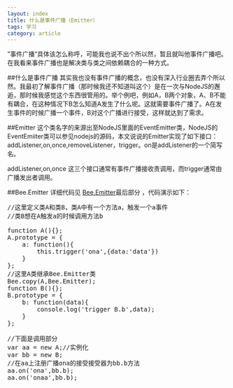 ```yaml
---
layout: index
title: 什么是事件广播（Emitter） 
tags: 学习
category: article
---
```


”事件广播“具体该怎么称呼，可能我也说不出个所以然，暂且就叫他事件广播吧。在我看来事件广播也是解决类与类之间依赖耦合的一种方式。

##什么是事件广播
其实我也没有事件广播的概念，也没有深入行业圈去弄个所以然。我最初了解事件广播（那时候我还不知道叫这个）是在一次与NodeJS的邂逅，那时候我感觉这个东西很管用的。举个例吧，例如A，B两个对象，A、B不能有耦合，在这种情况下B怎么知道A发生了什么呢。这就需要事件广播了。A在发生事件的时候广播一个事件，B对这个广播进行接受，这样就达到了需求。

##Emitter
这个类名字的来源出至NodeJS里面的EventEmitter类，NodeJS的EventEmiiter类可以参见nodejs的源码，本文说说的Emitter实现了如下接口：addListener,on,once,removeListener，trigger。on是addListener的一个简写名。

addListener,on,once 这三个接口通常有事件广播接收责调用，而trigger通常由广播发出者调用。

##Bee.Emitter
详细代码见 [Bee.Emitter](https://github.com/CNEYE/Bee/blob/master/Bee.js)最后部分 ，代码演示如下：

<pre class="jscript">
//这里定义类A和类B，类A中有一个方法a，触发一个a事件
//类B想在A触发a的时候调用方法b

function A(){};
A.prototype = {
	a: function(){
		this.trigger('ona',{data:'data'})
	}
};
//这里A类继承Bee.Emitter类
Bee.copy(A,Bee.Emitter);
function B(){};
B.prototype = {
	b: function(data){
		console.log('trigger B.b',data);
	}
};

//下面是调用部分
var aa = new A;//实例化
var bb = new B;
//在aa上注册广播ona的接受接受器为bb.b方法
aa.on('ona',bb.b);
aa.on('onaa',bb.b);
</pre>
